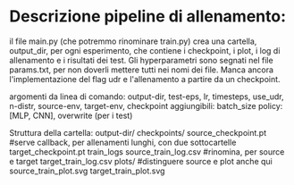 # Descrizione pipeline di allenamento:

il file main.py (che potremmo rinominare train.py) crea una cartella, output_dir, per ogni esperimento, che contiene i checkpoint, i plot, i log di allenamento e i risultati dei test. Gli hyperparametri sono segnati nel file params.txt, per non doverli mettere tutti nei nomi dei file. Manca ancora l'implementazione del flag udr e l'allenamento a partire da un checkpoint.

argomenti da linea di comando:
output-dir, test-eps, lr, timesteps, use_udr, n-distr, source-env, target-env, checkpoint
aggiungibili:
batch_size policy:[MLP, CNN], overwrite (per i test)

Struttura della cartella:
output-dir/
    checkpoints/
        source_checkpoint.pt   #serve callback, per allenamenti lunghi, con due sottocartelle
        target_checkpoint.pt
    train_logs
        source_train_log.csv    #rinomina, per source e target
        target_train_log.csv
    plots/                    #distinguere source e plot anche qui
        source_train_plot.svg
        target_train_plot.svg
